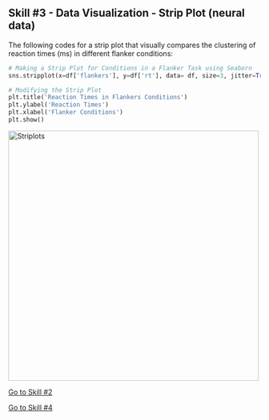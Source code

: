 ## Skill #3 - Data Visualization - Strip Plot (neural data)

The following codes for a strip plot that visually compares the clustering of reaction times (ms) in different flanker conditions:

```python
# Making a Strip Plot for Conditions in a Flanker Task using Seaborn
sns.stripplot(x=df['flankers'], y=df['rt'], data= df, size=3, jitter=True)

# Modifying the Strip Plot
plt.title('Reaction Times in Flankers Conditions')
plt.ylabel('Reaction Times')
plt.xlabel('Flanker Conditions')
plt.show()
```

<img width="500" alt="Striplots" src="https://user-images.githubusercontent.com/73716282/97791468-833e6d80-1bb1-11eb-9736-d691bb290d85.png">

[Go to Skill #2](https://alretagealbader.github.io/RetagePortfolio/boxplots%20code.html)

[Go to Skill #4](https://alretagealbader.github.io/RetagePortfolio/Barplot.html)
